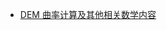 - [DEM 曲率计算及其他相关数学内容](https://help.supermap.com/iDesktop/zh/tutorial/Analyst/Raster/SurfaceAnalyst/CalculateCurvature)